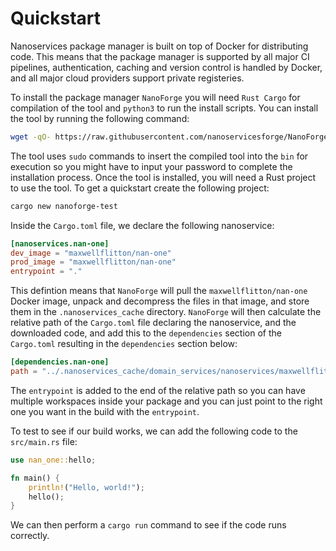 
# Quickstart

Nanoservices package manager is built on top of Docker for distributing code. This means that the package manager is
supported by all major CI pipelines, authentication, caching and version control is handled by Docker, and all major
cloud providers support private registeries.

To install the package manager `NanoForge` you will need `Rust Cargo` for compilation of the tool and `python3` to
run the install scripts. You can install the tool by running the following command:

```bash
wget -qO- https://raw.githubusercontent.com/nanoservicesforge/NanoForge/main/scripts/install.py | python3
```

The tool uses `sudo` commands to insert the compiled tool into the `bin` for execution so you might have to
input your password to complete the installation process. Once the tool is installed, you will need a Rust
project to use the tool. To get a quickstart create the following project:

```bash
cargo new nanoforge-test
```

Inside the `Cargo.toml` file, we declare the following nanoservice:

```toml
[nanoservices.nan-one]
dev_image = "maxwellflitton/nan-one"
prod_image = "maxwellflitton/nan-one"
entrypoint = "."
```

This defintion means that `NanoForge` will pull the `maxwellflitton/nan-one` Docker image, unpack and decompress 
the files in that image, and store them in the `.nanoservices_cache` directory. `NanoForge` will then calculate
the relative path of the `Cargo.toml` file declaring the nanoservice, and the downloaded code, and add this to
the `dependencies` section of the `Cargo.toml` resulting in the `dependencies` section below:

```toml
[dependencies.nan-one]
path = "../.nanoservices_cache/domain_services/nanoservices/maxwellflitton_nan-one/."
```

The `entrypoint` is added to the end of the relative path so you can have multiple workspaces inside your package
and you can just point to the right one you want in the build with the `entrypoint`.

To test to see if our build works, we can add the following code to the `src/main.rs` file:

```rust
use nan_one::hello;

fn main() {
    println!("Hello, world!");
    hello();
}
```

We can then perform a `cargo run` command to see if the code runs correctly.
